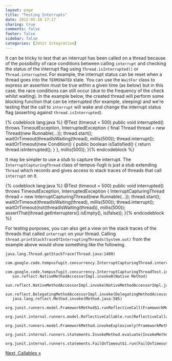 ```yaml
---
layout: page
title: "Testing Interrupts"
date: 2012-05-26 17:17
sharing: true
comments: false
footer: false
sidebar: false
categories: [JUnit Integration]
---
```


It can be tricky to test that an interrupt has been called on a thread because of the possibility of race conditions between calling `interrupt` and checking the status of the interrupt flag using `Thread.isInterrupted()` or `Thread.interrupted`. For example, the interrupt status can be reset when a thread goes into the `TERMINATED` state. You can use the `WaitFor` class to express an assertion must be true within a given time (as below) but in this case, the race conditions can still occur (due to the frequency of the check whilst waiting). In the example below, the created thread will perform some blocking function that can be interrupted (for example, sleeping) and we're testing that the call to `interrupt` will wake and change the interrupt status flag (asserting against `thread.isInterrupted`).



{% codeblock lang:java %}
@Test (timeout = 500)
public void interrupted() throws TimeoutException, InterruptedException {
    final Thread thread = new Thread(new Runnable(...));
    thread.start();
    waitOrTimeout(threadIsWaiting(thread), millis(500));
    thread.interrupt();
    waitOrTimeout(new Condition() {
        public boolean isSatisfied() {
            return thread.isInterrupted();
        }
    }, millis(500));
}{% endcodeblock %}


It may be simpler to use a _stub_ to capture the interrupt. The `InterruptCapturingThread` class of tempus-fugit is just a stub extending `Thread` which records and gives access to stack traces of threads that call `interrupt` on it.



{% codeblock lang:java %}
@Test (timeout = 500)
public void interrupted() throws TimeoutException, InterruptedException {
    InterruptCapturingThread thread = new InterruptCapturingThread(new Runnable(...));
    thread.start();
    waitOrTimeout(threadIsWaiting(thread), millis(500));
    thread.interrupt();
    waitOrTimeout(not(threadIsWaiting(thread)), millis(500));
    assertThat(thread.getInterrupters().isEmpty(), is(false));
}{% endcodeblock %}


For testing purposes, you can also get a view on the stack traces of the threads that called `interrupt` on your thread. Calling `thread.printStackTraceOfInterruptingThreads(System.out)` from the example above would show something like the following.


    java.lang.Thread.getStackTrace(Thread.java:1409)
       com.google.code.tempusfugit.concurrency.InterruptCapturingThread.interrupt(InterruptCapturingThread.java:61)
       com.google.code.tempusfugit.concurrency.InterruptCapturingThreadTest.interrupted(InterruptCapturingThreadTest.java:39)
       sun.reflect.NativeMethodAccessorImpl.invoke0(Native Method)
       sun.reflect.NativeMethodAccessorImpl.invoke(NativeMethodAccessorImpl.java:39)
       sun.reflect.DelegatingMethodAccessorImpl.invoke(DelegatingMethodAccessorImpl.java:25)
       java.lang.reflect.Method.invoke(Method.java:585)
       org.junit.runners.model.FrameworkMethod$1.runReflectiveCall(FrameworkMethod.java:44)
       org.junit.internal.runners.model.ReflectiveCallable.run(ReflectiveCallable.java:15)
       org.junit.runners.model.FrameworkMethod.invokeExplosively(FrameworkMethod.java:41)
       org.junit.internal.runners.statements.InvokeMethod.evaluate(InvokeMethod.java:20)
       org.junit.internal.runners.statements.FailOnTimeout$1.run(FailOnTimeout.java:28)



[Next, Callables &raquo;](/documentation/callables/)